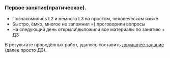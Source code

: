 ### Первое занятие(пратическое). 
* Познакомились L2 и немного L3 на простом, человеческом языке
* Быстро, ёмко, многое не запомнил =) проговорили вопросы
* На следующий день открыли\выложили все материалы по занятию + ДЗ

В результате проведённых работ, удалось составить [домашнее задание](work_less02/) (далее просто ДЗ).
